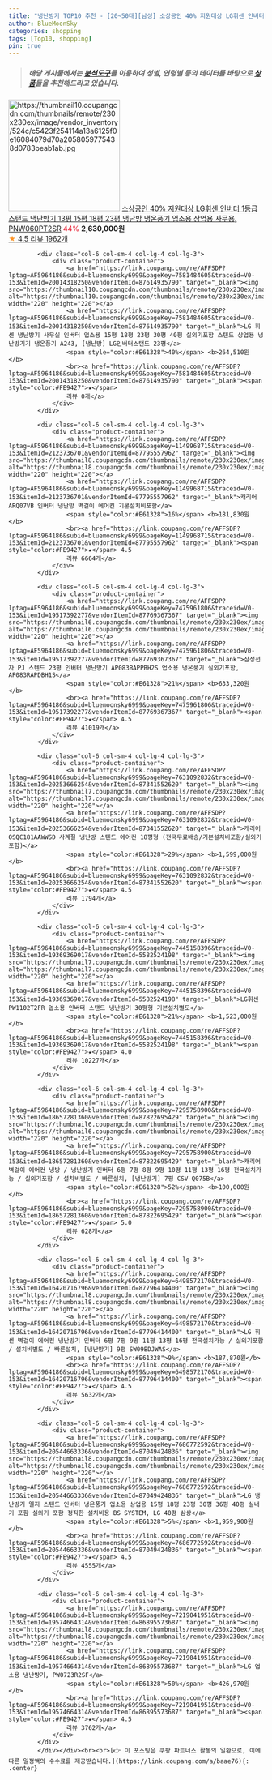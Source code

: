 ```yaml
---
title: "냉난방기 TOP10 추천 - [20~50대][남성] 소상공인 40% 지원대상 LG휘센 인버터 1등급 스탠드 냉난방기 13평 15평 18평 23평 냉난방 냉온풍기 업소용 상업용 "
author: BlueMoonSky
categories: shopping
tags: [Top10, shopping]
pin: true
---
```


> ##### 해당 게시물에서는 [**분석도구**](https://itemscout.io/)를 이용하여 **성별**, **연령별** 등의 데이터를 바탕으로 [**상품**](https://link.coupang.com/a/baae76)들을 추천해드리고 있습니다.
<div class="container"><div class="row">
            <div class="col-6 col-sm-4 col-lg-4 col-lg-3">
                <div class="product-container">
                    <a href="https://link.coupang.com/re/AFFSDP?lptag=AF5964186&subid=bluemoonsky6999&pageKey=7608370773&traceid=V0-153&itemId=20143895413&vendorItemId=86703031186" target="_blank"><img src="https://thumbnail10.coupangcdn.com/thumbnails/remote/230x230ex/image/vendor_inventory/524c/c5423f254114a13a6125f0e16084079d70a2058059775438d0783beab1ab.jpg" alt="https://thumbnail10.coupangcdn.com/thumbnails/remote/230x230ex/image/vendor_inventory/524c/c5423f254114a13a6125f0e16084079d70a2058059775438d0783beab1ab.jpg" width="220" height="220"></a>
                    <a href="https://link.coupang.com/re/AFFSDP?lptag=AF5964186&subid=bluemoonsky6999&pageKey=7608370773&traceid=V0-153&itemId=20143895413&vendorItemId=86703031186" target="_blank">소상공인 40% 지원대상 LG휘센 인버터 1등급 스탠드 냉난방기 13평 15평 18평 23평 냉난방 냉온풍기 업소용 상업용 사무용, PNW060PT2SR</a>
                    <span style="color:#E61328">44%</span> <b>2,630,000원</b>
                    <br><a href="https://link.coupang.com/re/AFFSDP?lptag=AF5964186&subid=bluemoonsky6999&pageKey=7608370773&traceid=V0-153&itemId=20143895413&vendorItemId=86703031186" target="_blank"><span style="color:#FE9427">★</span> 4.5
                    리뷰 1962개</a>
                </div>
            </div>
            
            <div class="col-6 col-sm-4 col-lg-4 col-lg-3">
                <div class="product-container">
                    <a href="https://link.coupang.com/re/AFFSDP?lptag=AF5964186&subid=bluemoonsky6999&pageKey=7581484605&traceid=V0-153&itemId=20014318250&vendorItemId=87614935790" target="_blank"><img src="https://thumbnail10.coupangcdn.com/thumbnails/remote/230x230ex/image/vendor_inventory/845e/72022172021b00f35072ec3506d1c2a8cb6269ee71596639d90a633d61fb.png" alt="https://thumbnail10.coupangcdn.com/thumbnails/remote/230x230ex/image/vendor_inventory/845e/72022172021b00f35072ec3506d1c2a8cb6269ee71596639d90a633d61fb.png" width="220" height="220"></a>
                    <a href="https://link.coupang.com/re/AFFSDP?lptag=AF5964186&subid=bluemoonsky6999&pageKey=7581484605&traceid=V0-153&itemId=20014318250&vendorItemId=87614935790" target="_blank">LG 휘센 냉난방기 사무실 인버터 업소용 15평 18평 23평 30평 40평 실외기포함 스탠드 상업용 냉난방기기 냉온풍기 A243, [냉난방] LG인버터스탠드 23평</a>
                    <span style="color:#E61328">40%</span> <b>264,510원</b>
                    <br><a href="https://link.coupang.com/re/AFFSDP?lptag=AF5964186&subid=bluemoonsky6999&pageKey=7581484605&traceid=V0-153&itemId=20014318250&vendorItemId=87614935790" target="_blank"><span style="color:#FE9427">★</span> 
                    리뷰 0개</a>
                </div>
            </div>
            
            <div class="col-6 col-sm-4 col-lg-4 col-lg-3">
                <div class="product-container">
                    <a href="https://link.coupang.com/re/AFFSDP?lptag=AF5964186&subid=bluemoonsky6999&pageKey=1149968715&traceid=V0-153&itemId=2123736701&vendorItemId=87795557962" target="_blank"><img src="https://thumbnail8.coupangcdn.com/thumbnails/remote/230x230ex/image/vendor_inventory/02a2/1ee8e9617a5a337f5670018075fff5220db116e266159ca1829e30021894.JPG" alt="https://thumbnail8.coupangcdn.com/thumbnails/remote/230x230ex/image/vendor_inventory/02a2/1ee8e9617a5a337f5670018075fff5220db116e266159ca1829e30021894.JPG" width="220" height="220"></a>
                    <a href="https://link.coupang.com/re/AFFSDP?lptag=AF5964186&subid=bluemoonsky6999&pageKey=1149968715&traceid=V0-153&itemId=2123736701&vendorItemId=87795557962" target="_blank">캐리어 ARQ07VB 인버터 냉난방 벽걸이 에어컨 기본설치비포함</a>
                    <span style="color:#E61328">16%</span> <b>181,830원</b>
                    <br><a href="https://link.coupang.com/re/AFFSDP?lptag=AF5964186&subid=bluemoonsky6999&pageKey=1149968715&traceid=V0-153&itemId=2123736701&vendorItemId=87795557962" target="_blank"><span style="color:#FE9427">★</span> 4.5
                    리뷰 6664개</a>
                </div>
            </div>
            
            <div class="col-6 col-sm-4 col-lg-4 col-lg-3">
                <div class="product-container">
                    <a href="https://link.coupang.com/re/AFFSDP?lptag=AF5964186&subid=bluemoonsky6999&pageKey=7475961806&traceid=V0-153&itemId=19517392277&vendorItemId=87769367367" target="_blank"><img src="https://thumbnail6.coupangcdn.com/thumbnails/remote/230x230ex/image/vendor_inventory/eb5b/ca2678e71a2d27f2b68f3f3e7a8f9f5d0ca9645782253247c743886582a0.jpg" alt="https://thumbnail6.coupangcdn.com/thumbnails/remote/230x230ex/image/vendor_inventory/eb5b/ca2678e71a2d27f2b68f3f3e7a8f9f5d0ca9645782253247c743886582a0.jpg" width="220" height="220"></a>
                    <a href="https://link.coupang.com/re/AFFSDP?lptag=AF5964186&subid=bluemoonsky6999&pageKey=7475961806&traceid=V0-153&itemId=19517392277&vendorItemId=87769367367" target="_blank">삼성전자 PJ 스텐드 23평 인버터 냉난방기 AP083BAPPBH2S 업소용 냉온풍기 실외기포함, AP083RAPDBH1S</a>
                    <span style="color:#E61328">21%</span> <b>633,320원</b>
                    <br><a href="https://link.coupang.com/re/AFFSDP?lptag=AF5964186&subid=bluemoonsky6999&pageKey=7475961806&traceid=V0-153&itemId=19517392277&vendorItemId=87769367367" target="_blank"><span style="color:#FE9427">★</span> 4.5
                    리뷰 41019개</a>
                </div>
            </div>
            
            <div class="col-6 col-sm-4 col-lg-4 col-lg-3">
                <div class="product-container">
                    <a href="https://link.coupang.com/re/AFFSDP?lptag=AF5964186&subid=bluemoonsky6999&pageKey=7631092832&traceid=V0-153&itemId=20253666254&vendorItemId=87341552620" target="_blank"><img src="https://thumbnail7.coupangcdn.com/thumbnails/remote/230x230ex/image/vendor_inventory/f6d5/6d39c54420749bf5a005aa660ebbcee164bef3fb6206991833c403e6ef64.jpg" alt="https://thumbnail7.coupangcdn.com/thumbnails/remote/230x230ex/image/vendor_inventory/f6d5/6d39c54420749bf5a005aa660ebbcee164bef3fb6206991833c403e6ef64.jpg" width="220" height="220"></a>
                    <a href="https://link.coupang.com/re/AFFSDP?lptag=AF5964186&subid=bluemoonsky6999&pageKey=7631092832&traceid=V0-153&itemId=20253666254&vendorItemId=87341552620" target="_blank">캐리어 OSQC181AAWWSD 사계절 냉난방 스텐드 에어컨 18평형 (전국무료배송/기본설치비포함/실외기포함)</a>
                    <span style="color:#E61328">29%</span> <b>1,599,000원</b>
                    <br><a href="https://link.coupang.com/re/AFFSDP?lptag=AF5964186&subid=bluemoonsky6999&pageKey=7631092832&traceid=V0-153&itemId=20253666254&vendorItemId=87341552620" target="_blank"><span style="color:#FE9427">★</span> 4.5
                    리뷰 1794개</a>
                </div>
            </div>
            
            <div class="col-6 col-sm-4 col-lg-4 col-lg-3">
                <div class="product-container">
                    <a href="https://link.coupang.com/re/AFFSDP?lptag=AF5964186&subid=bluemoonsky6999&pageKey=7445158396&traceid=V0-153&itemId=19369369017&vendorItemId=5582524198" target="_blank"><img src="https://thumbnail7.coupangcdn.com/thumbnails/remote/230x230ex/image/vendor_inventory/0545/a4b81b998f8721abce1528296bd467f03d30126fd9dfaef6c0365ffb9b49.jpg" alt="https://thumbnail7.coupangcdn.com/thumbnails/remote/230x230ex/image/vendor_inventory/0545/a4b81b998f8721abce1528296bd467f03d30126fd9dfaef6c0365ffb9b49.jpg" width="220" height="220"></a>
                    <a href="https://link.coupang.com/re/AFFSDP?lptag=AF5964186&subid=bluemoonsky6999&pageKey=7445158396&traceid=V0-153&itemId=19369369017&vendorItemId=5582524198" target="_blank">LG휘센 PW1102T2FR 업소용 인버터 스탠드 냉난방기 30평형 기본설치별도</a>
                    <span style="color:#E61328">21%</span> <b>1,523,000원</b>
                    <br><a href="https://link.coupang.com/re/AFFSDP?lptag=AF5964186&subid=bluemoonsky6999&pageKey=7445158396&traceid=V0-153&itemId=19369369017&vendorItemId=5582524198" target="_blank"><span style="color:#FE9427">★</span> 4.0
                    리뷰 10227개</a>
                </div>
            </div>
            
            <div class="col-6 col-sm-4 col-lg-4 col-lg-3">
                <div class="product-container">
                    <a href="https://link.coupang.com/re/AFFSDP?lptag=AF5964186&subid=bluemoonsky6999&pageKey=7295758900&traceid=V0-153&itemId=18657281360&vendorItemId=87822695429" target="_blank"><img src="https://thumbnail6.coupangcdn.com/thumbnails/remote/230x230ex/image/vendor_inventory/d719/d471f1bf0f9910974e60b3c99cfcca4cc304a17209552f34f7dbd089a792.jpg" alt="https://thumbnail6.coupangcdn.com/thumbnails/remote/230x230ex/image/vendor_inventory/d719/d471f1bf0f9910974e60b3c99cfcca4cc304a17209552f34f7dbd089a792.jpg" width="220" height="220"></a>
                    <a href="https://link.coupang.com/re/AFFSDP?lptag=AF5964186&subid=bluemoonsky6999&pageKey=7295758900&traceid=V0-153&itemId=18657281360&vendorItemId=87822695429" target="_blank">캐리어 벽걸이 에어컨 냉방 / 냉난방기 인버터 6평 7평 8평 9평 10평 11평 13평 16평 전국설치가능 / 실외기포함 / 설치비별도 / 빠른설치, [냉난방기] 7평 CSV-Q075B</a>
                    <span style="color:#E61328">52%</span> <b>100,000원</b>
                    <br><a href="https://link.coupang.com/re/AFFSDP?lptag=AF5964186&subid=bluemoonsky6999&pageKey=7295758900&traceid=V0-153&itemId=18657281360&vendorItemId=87822695429" target="_blank"><span style="color:#FE9427">★</span> 5.0
                    리뷰 628개</a>
                </div>
            </div>
            
            <div class="col-6 col-sm-4 col-lg-4 col-lg-3">
                <div class="product-container">
                    <a href="https://link.coupang.com/re/AFFSDP?lptag=AF5964186&subid=bluemoonsky6999&pageKey=6498572170&traceid=V0-153&itemId=16420716796&vendorItemId=87796414400" target="_blank"><img src="https://thumbnail8.coupangcdn.com/thumbnails/remote/230x230ex/image/vendor_inventory/bbf2/d13d2ba625aa025a218e0a9aa101f852277817577ed4845f3d787fd9fee9.JPG" alt="https://thumbnail8.coupangcdn.com/thumbnails/remote/230x230ex/image/vendor_inventory/bbf2/d13d2ba625aa025a218e0a9aa101f852277817577ed4845f3d787fd9fee9.JPG" width="220" height="220"></a>
                    <a href="https://link.coupang.com/re/AFFSDP?lptag=AF5964186&subid=bluemoonsky6999&pageKey=6498572170&traceid=V0-153&itemId=16420716796&vendorItemId=87796414400" target="_blank">LG 휘센 벽걸이 에어컨 냉난방기 인버터 6평 7평 9평 11평 13평 16평 전국설치가능 / 실외기포함 / 설치비별도 / 빠른설치, [냉난방기] 9평 SW09BDJWAS</a>
                    <span style="color:#E61328">9%</span> <b>187,870원</b>
                    <br><a href="https://link.coupang.com/re/AFFSDP?lptag=AF5964186&subid=bluemoonsky6999&pageKey=6498572170&traceid=V0-153&itemId=16420716796&vendorItemId=87796414400" target="_blank"><span style="color:#FE9427">★</span> 4.5
                    리뷰 5632개</a>
                </div>
            </div>
            
            <div class="col-6 col-sm-4 col-lg-4 col-lg-3">
                <div class="product-container">
                    <a href="https://link.coupang.com/re/AFFSDP?lptag=AF5964186&subid=bluemoonsky6999&pageKey=7686772592&traceid=V0-153&itemId=20544663336&vendorItemId=87049424836" target="_blank"><img src="https://thumbnail8.coupangcdn.com/thumbnails/remote/230x230ex/image/vendor_inventory/cdae/f04a239dbcd417e58ab6a58d901e44cc31c62b5379aea0b96c10665e9594.jpg" alt="https://thumbnail8.coupangcdn.com/thumbnails/remote/230x230ex/image/vendor_inventory/cdae/f04a239dbcd417e58ab6a58d901e44cc31c62b5379aea0b96c10665e9594.jpg" width="220" height="220"></a>
                    <a href="https://link.coupang.com/re/AFFSDP?lptag=AF5964186&subid=bluemoonsky6999&pageKey=7686772592&traceid=V0-153&itemId=20544663336&vendorItemId=87049424836" target="_blank">LG 냉난방기 엘지 스탠드 인버터 냉온풍기 업소용 상업용 15평 18평 23평 30평 36평 40평 실내기 포함 실외기 포함 정직한 설치비용 BS SYSTEM, LG 40평 삼상</a>
                    <span style="color:#E61328">5%</span> <b>1,959,900원</b>
                    <br><a href="https://link.coupang.com/re/AFFSDP?lptag=AF5964186&subid=bluemoonsky6999&pageKey=7686772592&traceid=V0-153&itemId=20544663336&vendorItemId=87049424836" target="_blank"><span style="color:#FE9427">★</span> 4.5
                    리뷰 4555개</a>
                </div>
            </div>
            
            <div class="col-6 col-sm-4 col-lg-4 col-lg-3">
                <div class="product-container">
                    <a href="https://link.coupang.com/re/AFFSDP?lptag=AF5964186&subid=bluemoonsky6999&pageKey=7219041951&traceid=V0-153&itemId=19574664314&vendorItemId=86895573687" target="_blank"><img src="https://thumbnail8.coupangcdn.com/thumbnails/remote/230x230ex/image/vendor_inventory/b03e/d015eb3206ed36bffe97a9129e2a6a1c90937b3fb7e6990df27bef11cf50.JPG" alt="https://thumbnail8.coupangcdn.com/thumbnails/remote/230x230ex/image/vendor_inventory/b03e/d015eb3206ed36bffe97a9129e2a6a1c90937b3fb7e6990df27bef11cf50.JPG" width="220" height="220"></a>
                    <a href="https://link.coupang.com/re/AFFSDP?lptag=AF5964186&subid=bluemoonsky6999&pageKey=7219041951&traceid=V0-153&itemId=19574664314&vendorItemId=86895573687" target="_blank">LG 업소용 냉난방기, PW0723R2SF</a>
                    <span style="color:#E61328">50%</span> <b>426,970원</b>
                    <br><a href="https://link.coupang.com/re/AFFSDP?lptag=AF5964186&subid=bluemoonsky6999&pageKey=7219041951&traceid=V0-153&itemId=19574664314&vendorItemId=86895573687" target="_blank"><span style="color:#FE9427">★</span> 4.5
                    리뷰 3762개</a>
                </div>
            </div>
            </div></div><br><br>[👉 이 포스팅은 쿠팡 파트너스 활동의 일환으로, 이에 따른 일정액의 수수료를 제공받습니다.](https://link.coupang.com/a/baae76){: .center}
